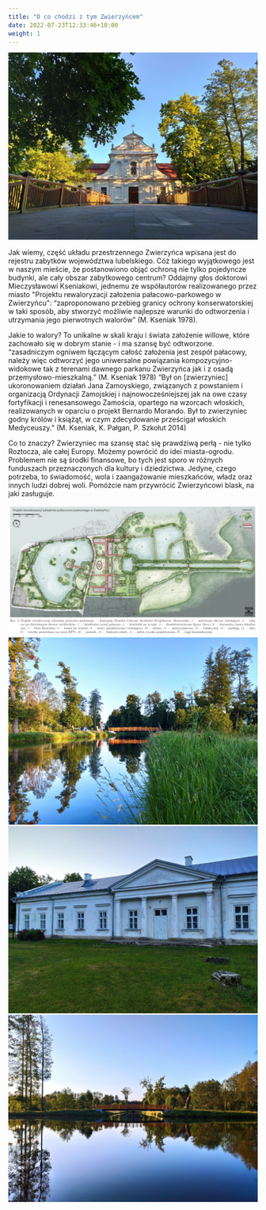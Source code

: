 ```yaml
---
title: "O co chodzi z tym Zwierzyńcem"
date: 2022-07-23T12:33:46+10:00
weight: 1
---
```


![kościółek na wodzie](/images/posts/kosciolek.jpg)


Jak wiemy, część układu przestrzennego Zwierzyńca wpisana jest do rejestru zabytków województwa lubelskiego. Cóż takiego wyjątkowego jest w naszym mieście, że postanowiono objąć ochroną nie tylko pojedyncze budynki, ale cały obszar zabytkowego centrum?
Oddajmy głos doktorowi Mieczysławowi Kseniakowi, jednemu ze współautorów realizowanego przez miasto "Projektu rewaloryzacji założenia pałacowo-parkowego w Zwierzyńcu":
“zaproponowano przebieg granicy ochrony konserwatorskiej w taki sposób, aby stworzyć możliwie najlepsze warunki do odtworzenia i utrzymania jego pierwotnych walorów” (M. Kseniak 1978).

Jakie to walory?
To unikalne w skali kraju i świata założenie willowe, które zachowało się w dobrym stanie - i ma szansę być odtworzone. 
“zasadniczym ogniwem łączącym całość założenia jest zespół pałacowy, należy więc odtworzyć jego uniwersalne powiązania kompozycyjno-widokowe tak z terenami dawnego parkanu Zwierzyńca jak i z osadą przemysłowo-mieszkalną.” (M. Kseniak 1978)
“Był on [zwierzyniec] ukoronowaniem działań Jana Zamoyskiego, związanych z powstaniem i organizacją Ordynacji Zamojskiej i najnowocześniejszej jak na owe czasy fortyfikacji i renesansowego Zamościa, opartego na wzorcach włoskich, realizowanych w oparciu o projekt Bernardo Morando. Był to zwierzyniec godny królów i książąt, w czym zdecydowanie prześcigał włoskich Medyceuszy.” (M. Kseniak, K. Pałgan, P. Szkołut 2014)

Co to znaczy?
Zwierzyniec ma szansę stać się prawdziwą perłą - nie tylko Roztocza, ale całej Europy. Możemy powrócić do idei miasta-ogrodu. Problemem nie są środki finansowe, bo tych jest sporo w różnych funduszach przeznaczonych dla kultury i dziedzictwa. Jedyne, czego potrzeba, to świadomość, wola i zaangażowanie mieszkańców, władz oraz innych ludzi dobrej woli.
Pomóżcie nam przywrócić Zwierzyńcowi blask, na jaki zasługuje.

![projekt rewaloryzacji](/images/posts/projekt_rewaloryzacji.jpg)
![długi kanał](/images/posts/dlugi_kanal.jpg)
![oficyna skrzydłowa południowa](/images/posts/oficyna_skrzydlowa_poludniowa.jpg)
![staw długiego kanału](/images/posts/staw_dlugiego_kanalu.jpg)
